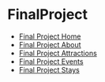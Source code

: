 # FinalProject
<ul>
    <li><a href="Chattanooga/index.html">Final Project Home</a></li>
    <li><a href="Chattanooga/about.html">Final Project About</a></li>
    <li><a href="Chattanooga/attractions.html">Final Project Attractions</a></li>
    <li><a href="Chattanooga/Events.html">Final Project Events</a></li>
    <li><a href="Chattanooga/Stays.html">Final Project Stays</a></li>
</ul>